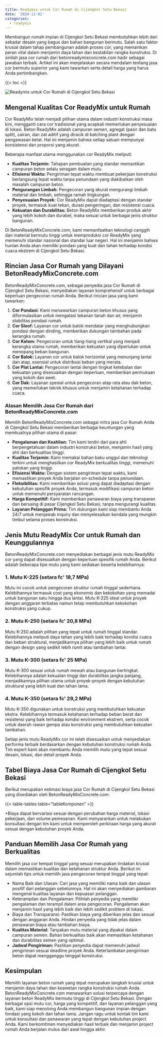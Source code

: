 ```yaml
---
title: Readymix untuk Cor Rumah di Cijengkol Setu Bekasi
date: '2024-11-01'
categories:
  - readymix
---
```


Membangun rumah impian di Cijengkol Setu Bekasi membutuhkan lebih dari sekadar desain yang bagus dan bahan bangunan bermutu. Salah satu faktor krusial dalam tahap pembangunan adalah proses cor, yang memainkan peran vital dalam menjamin daya tahan dan kestabilan rangka konstruksi. Di sinilah jasa cor rumah dari betonreadymixconcrete.com hadir sebagai jawaban terbaik. Artikel ini akan menjelaskan secara mendalam tentang jasa cor bermutu superior yang kami tawarkan serta detail harga yang harus Anda pertimbangkan.

{{< toc >}}

![Readymix untuk Cor Rumah di Cijengkol Setu Bekasi](https://betoncor8.github.io/cor/harga-beton-readymix-concrete%20(30).png)

## Mengenal Kualitas Cor ReadyMix untuk Rumah

Cor ReadyMix telah menjadi pilihan utama dalam industri konstruksi masa kini, mengganti cara cor tradisional yang acapkali memerlukan penyesuaian di lokasi. Beton ReadyMix adalah campuran semen, agregat (pasir dan batu split), cairan, dan zat aditif yang diracik di batching plant dengan pengawasan ketat. Hal ini menjamin bahwa setiap satuan mempunyai konsistensi dan proporsi yang akurat.

Beberapa manfaat utama menggunakan cor ReadyMix meliputi:

- **Kualitas Terjamin:** Tahapan pembuatan yang standar memastikan campuran beton selalu seragam dalam mutu.
- **Efisiensi Waktu:** Pengiriman tepat waktu membuat pekerjaan konstruksi berlangsung tepat waktu tanpa penundaan yang diakibatkan oleh masalah campuran beton.
- **Pengurangan Limbah:** Pengecoran yang akurat mengurangi limbah material dan limbah, sehingga ramah lingkungan.
- **Penyesuaian Proyek:** Cor ReadyMix dapat diadaptasi dengan standar proyek, termasuk kuat tekan, durasi pengeringan, dan resistensi cuaca.
- **Kekuatan dan Durabilitas:** Beton ReadyMix memberikan produk akhir yang lebih kokoh dan durabel, maka sesuai untuk berbagai jenis struktur bangunan.

Di BetonReadyMixConcrete.com, kami memanfaatkan teknologi canggih dan material bermutu tinggi untuk memproduksi cor ReadyMix yang memenuhi standar nasional dan standar luar negeri. Hal ini menjamin bahwa hunian Anda akan memiliki pondasi yang kuat dan tahan terhadap kondisi cuaca ekstrem di Cijengkol Setu Bekasi.

## Rincian Jasa Cor Rumah yang Dilayani BetonReadyMixConcrete.com

BetonReadyMixConcrete.com, sebagai penyedia jasa Cor Rumah di Cijengkol Setu Bekasi, menyediakan layanan komprehensif untuk berbagai keperluan pengecoran rumah Anda. Berikut rincian jasa yang kami tawarkan:

1. **Cor Pondasi:** Kami menawarkan campuran beton khusus yang diformulasikan untuk mengatasi tekanan tanah dan air, menjamin stabilitas pondasi rumah.
2. **Cor Sloof:** Layanan cor untuk balok mendatar yang menghubungkan pondasi dengan dinding, memberikan dukungan tambahan pada kerangka rumah.
3. **Cor Kolom:** Pengecoran untuk tiang-tiang vertikal yang menjadi kerangka utama rumah, memberikan kekuatan yang diperlukan untuk menopang beban bangunan.
4. **Cor Balok:** Layanan cor untuk balok horizontal yang menunjang lantai dan atap, esensial untuk distribusi beban yang merata.
5. **Cor Plat Lantai:** Pengecoran lantai dengan tingkat ketebalan dan kekuatan yang disesuaikan dengan keperluan, memberikan permukaan yang kokoh dan awet.
6. **Cor Dak:** Layanan spesial untuk pengecoran atap rata atau dak beton, yang memerlukan teknik khusus untuk menjamin ketahanan terhadap cuaca.

### Alasan Memilih Jasa Cor Rumah dari BetonReadyMixConcrete.com

Memilih BetonReadyMixConcrete.com sebagai mitra jasa Cor Rumah Anda di Cijengkol Setu Bekasi memberikan berbagai keuntungan yang membuatnya pilihan utama di pasar:

- **Pengalaman dan Keahlian:** Tim kami terdiri dari para ahli berpengetahuan dalam industri konstruksi beton, menjamin hasil yang ahli dan berkualitas tinggi.
- **Kualitas Terjamin:** Kami memakai bahan baku unggul dan teknologi terkini untuk menghasilkan cor ReadyMix berkualitas tinggi, memenuhi patokan yang tinggi.
- **Efisiensi Waktu:** Dengan sistem pengiriman tepat waktu, kami memastikan proyek Anda berjalan on-schedule tanpa penundaan.
- **Fleksibilitas:** Kami memberikan solusi yang dapat diadaptasi dengan kebutuhan spesifik proyek Anda, termasuk modifikasi campuran beton untuk memenuhi persyaratan rancangan.
- **Harga Kompetitif:** Kami memberikan penawaran biaya yang transparan dan bersaing di pasar Cijengkol Setu Bekasi, tanpa mengurangi kualitas.
- **Layanan Pelanggan Prima:** Tim dukungan kami siap membantu Anda 24/7 untuk menjawab inquiry dan menyelesaikan kendala yang mungkin timbul selama proses konstruksi.

## Jenis Mutu ReadyMix Cor untuk Rumah dan Keunggulannya

BetonReadyMixConcrete.com menyediakan berbagai jenis mutu ReadyMix cor yang dapat disesuaikan dengan keperluan spesifik rumah Anda. Berikut adalah beberapa tipe mutu yang kami sediakan beserta kelebihannya:

### 1\. Mutu K-225 (setara fc' 18,7 MPa)

Mutu ini cocok untuk pengecoran struktur rumah tinggal sederhana. Kelebihannya termasuk cost yang ekonomis dan kekokohan yang memadai untuk bangunan satu hingga dua lantai. Mutu K-225 ideal untuk proyek dengan anggaran terbatas namun tetap membutuhkan kekokohan konstruksi yang cukup.

### 2\. Mutu K-250 (setara fc' 20,8 MPa)

Mutu K-250 adalah pilihan yang tepat untuk rumah tinggal standar. Kelebihannya meliputi daya tahan yang lebih baik terhadap kondisi cuaca dan beban struktural, menjadikannya pilihan yang lebih baik untuk rumah dengan design yang sedikit lebih rumit atau tambahan lantai.

### 3\. Mutu K-300 (setara fc' 25 MPa)

Mutu K-300 sesuai untuk rumah mewah atau bangunan bertingkat. Kelebihannya adalah kekuatan tinggi dan durabilitas jangka panjang, menjadikannya pilihan utama untuk proyek-proyek dengan kebutuhan struktural yang lebih kuat dan tahan lama.

### 4\. Mutu K-350 (setara fc' 29,2 MPa)

Mutu K-350 digunakan untuk konstruksi yang membutuhkan kekuatan ekstra. Kelebihannya termasuk ketahanan terhadap beban berat dan resistensi yang baik terhadap kondisi environment ekstrem, serta cocok untuk daerah rawan gempa atau konstruksi yang membutuhkan kekuatan tambahan.

Setiap jenis mutu ReadyMix cor ini telah disesuaikan untuk menyediakan performa terbaik berdasarkan dengan kebutuhan konstruksi rumah Anda. Tim expert kami akan membantu Anda memilih mutu yang tepat sesuai desain, lokasi, dan detail proyek Anda.

## Tabel Biaya Jasa Cor Rumah di Cijengkol Setu Bekasi

Berikut merupakan estimasi biaya jasa Cor Rumah di Cijengkol Setu Bekasi yang disediakan oleh BetonReadyMixConcrete.com:

{{< table-tables table="tableKomponen" >}}

\*Biaya dapat bervariasi sesuai dengan perubahan harga material, lokasi pekerjaan, dan volume pemesanan. Kami menyarankan untuk melakukan konsultasi dengan tim kami untuk memperoleh perkiraan harga yang akurat sesuai dengan kebutuhan proyek Anda.

## Panduan Memilih Jasa Cor Rumah yang Berkualitas

Memilih jasa cor tempat tinggal yang sesuai merupakan tindakan krusial dalam memastikan kualitas dan ketahanan struktur Anda. Berikut ini sejumlah tips untuk memilih jasa pengecoran tempat tinggal yang tepat:

- Nama Baik dan Ulasan: Cari jasa yang memiliki nama baik dan ulasan positif dari pelanggan sebelumnya. Hal ini akan menyediakan gambaran mengenai kualitas layanan dan kepuasan pelanggan.
- Keterampilan dan Pengalaman: Pilihlah penyedia yang memiliki pengalaman dan terampil dalam area pengecoran. Pengalaman akan menjamin hasil yang lebih baik dan lebih sedikit problem di lokasi.
- Biaya dan Transparansi: Pastikan biaya yang diberikan jelas dan sesuai dengan anggaran Anda. Hindari penyedia yang tidak jelas dalam penawaran biaya atau tambahan biaya.
- **Kualitas Material:** Tanyakan mutu material yang dipakai dalam campuran semen. Bahan berkualitas baik akan memastikan ketahanan dan durabilitas semen yang optimal.
- **Jadwal Pengiriman:** Pastikan penyedia dapat memenuhi jadwal pengiriman sesuai deadline proyek Anda. Keterlambatan pengiriman beton dapat mengganggu tenggat konstruksi.

## Kesimpulan

Memilih layanan beton rumah yang tepat merupakan langkah krusial untuk menjamin daya tahan dan keawetan rangka konstruksi rumah Anda. BetonReadyMixConcrete.com menawarkan solusi terpercaya dengan layanan beton ReadyMix bermutu tinggi di Cijengkol Setu Bekasi. Dengan berbagai opsi mutu cor, harga yang kompetitif, dan layanan pelanggan yang baik, kami siap menolong Anda membangun bangunan impian dengan fondasi yang kokoh dan tahan lama. Jangan ragu untuk kontak tim kami untuk konsultasi dan penawaran yang tepat dengan kebutuhan project Anda. Kami berkomitmen menyediakan hasil terbaik dan menjamin project rumah Anda berjalan mulus dari awal hingga akhir.
